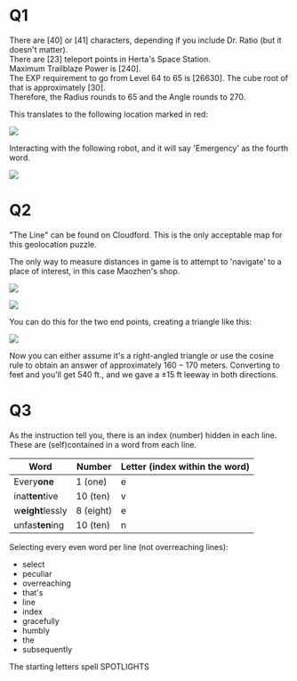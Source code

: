 <script>
    import seclusionzone from "$lib/assets/seclusionzone.jpg";
    import robotq1 from "$lib/assets/robotq1.jpg";
    import maozhenclose from "$lib/assets/maozhenclose.jpg";
    import maozhenfar from "$lib/assets/maozhenfar.jpg";
    import cloudfordq2 from "$lib/assets/cloudfordq2.jpg";
</script>

# Q1

There are $[40]$ or $[41]$ characters, depending if you include Dr. Ratio (but it doesn't matter).<br>
There are $[23]$ teleport points in Herta's Space Station.<br>
Maximum Trailblaze Power is $[240]$.<br>
The EXP requirement to go from Level 64 to 65 is $[26630]$. The cube root of that is approximately $[30]$.<br>
Therefore, the Radius rounds to $65$ and the Angle rounds to $270$.

This translates to the following location marked in red:

![]({seclusionzone})

Interacting with the following robot, and it will say 'Emergency' as the fourth word.

![]({robotq1})

# Q2

"The Line" can be found on Cloudford. This is the only acceptable map for this geolocation puzzle.

The only way to measure distances in game is to attempt to 'navigate' to a place of interest, in this case Maozhen's shop.

![]({maozhenclose})

![]({maozhenfar})

You can do this for the two end points, creating a triangle like this:

![]({cloudfordq2})

Now you can either assume it's a right-angled triangle or use the cosine rule to obtain an answer of approximately $160-170$ meters. Converting to feet and you'll get $540$ ft., and we gave a $\pm15$ ft leeway in both directions.

# Q3

As the instruction tell you, there is an index (number) hidden in each line.
These are (self)contained in a word from each line.

| Word             | Number    | Letter (index within the word) |
| ---------------- | --------- | ------------------------------ |
| Every**one**     | 1 (one)   | e                              |
| inat**ten**tive  | 10 (ten)  | v                              |
| w**eight**lessly | 8 (eight) | e                              |
| unfas**ten**ing  | 10 (ten)  | n                              |

Selecting every even word per line (not overreaching lines):

-   select
-   peculiar
-   overreaching
-   that's
-   line
-   index
-   gracefully
-   humbly
-   the
-   subsequently

The starting letters spell SPOTLIGHTS
